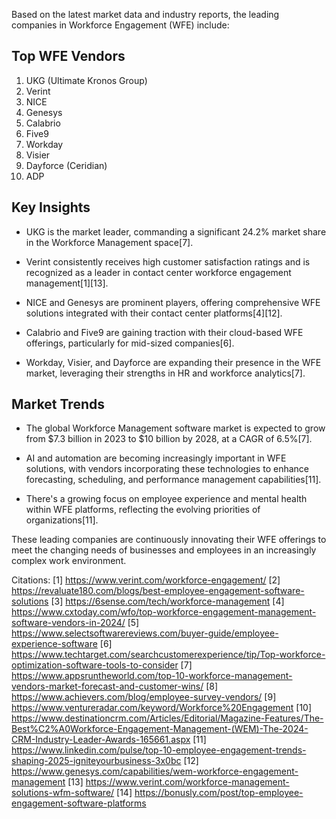 Based on the latest market data and industry reports, the leading companies in Workforce Engagement (WFE) include:

## Top WFE Vendors

1. UKG (Ultimate Kronos Group)
2. Verint
3. NICE
4. Genesys
5. Calabrio
6. Five9
7. Workday
8. Visier
9. Dayforce (Ceridian)
10. ADP

## Key Insights

- UKG is the market leader, commanding a significant 24.2% market share in the Workforce Management space[7].

- Verint consistently receives high customer satisfaction ratings and is recognized as a leader in contact center workforce engagement management[1][13].

- NICE and Genesys are prominent players, offering comprehensive WFE solutions integrated with their contact center platforms[4][12].

- Calabrio and Five9 are gaining traction with their cloud-based WFE offerings, particularly for mid-sized companies[6].

- Workday, Visier, and Dayforce are expanding their presence in the WFE market, leveraging their strengths in HR and workforce analytics[7].

## Market Trends

- The global Workforce Management software market is expected to grow from $7.3 billion in 2023 to $10 billion by 2028, at a CAGR of 6.5%[7].

- AI and automation are becoming increasingly important in WFE solutions, with vendors incorporating these technologies to enhance forecasting, scheduling, and performance management capabilities[11].

- There's a growing focus on employee experience and mental health within WFE platforms, reflecting the evolving priorities of organizations[11].

These leading companies are continuously innovating their WFE offerings to meet the changing needs of businesses and employees in an increasingly complex work environment.

Citations:
[1] https://www.verint.com/workforce-engagement/
[2] https://revaluate180.com/blogs/best-employee-engagement-software-solutions
[3] https://6sense.com/tech/workforce-management
[4] https://www.cxtoday.com/wfo/top-workforce-engagement-management-software-vendors-in-2024/
[5] https://www.selectsoftwarereviews.com/buyer-guide/employee-experience-software
[6] https://www.techtarget.com/searchcustomerexperience/tip/Top-workforce-optimization-software-tools-to-consider
[7] https://www.appsruntheworld.com/top-10-workforce-management-vendors-market-forecast-and-customer-wins/
[8] https://www.achievers.com/blog/employee-survey-vendors/
[9] https://www.ventureradar.com/keyword/Workforce%20Engagement
[10] https://www.destinationcrm.com/Articles/Editorial/Magazine-Features/The-Best%C2%A0Workforce-Engagement-Management-(WEM)-The-2024-CRM-Industry-Leader-Awards-165661.aspx
[11] https://www.linkedin.com/pulse/top-10-employee-engagement-trends-shaping-2025-igniteyourbusiness-3x0bc
[12] https://www.genesys.com/capabilities/wem-workforce-engagement-management
[13] https://www.verint.com/workforce-management-solutions-wfm-software/
[14] https://bonusly.com/post/top-employee-engagement-software-platforms